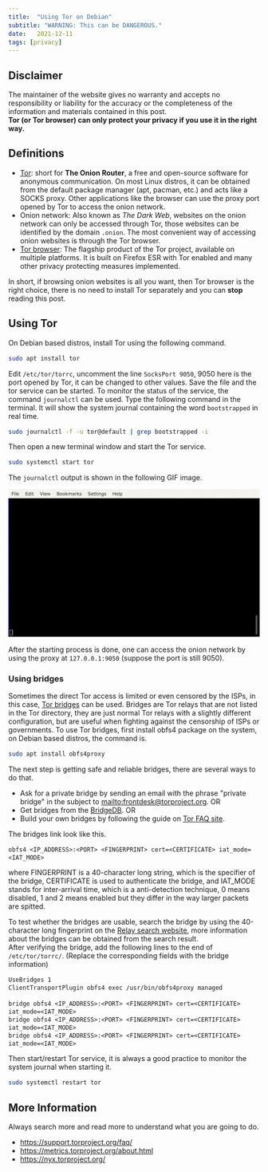 ```yaml
---
title:  "Using Tor on Debian"
subtitle: "WARNING: This can be DANGEROUS."
date:   2021-12-11
tags: [privacy]
---
```


## Disclaimer
The maintainer of the website gives no warranty and accepts no responsibility or liability for the accuracy or the completeness of the information and materials contained in this post.  
**Tor (or Tor browser) can only protect your privacy if you use it in the right way.**

## Definitions
- [Tor](https://en.wikipedia.org/wiki/Tor_(network)): short for **The Onion Router**, a free and open-source software for anonymous communication. On most Linux distros, it can be obtained from the default package manager (apt, pacman, etc.) and acts like a SOCKS proxy. Other applications like the browser can use the proxy port opened by Tor to access the onion network.
- Onion network: Also known as *The Dark Web*, websites on the onion network can only be accessed through Tor, those websites can be identified by the domain `.onion`. The most convenient way of accessing onion websites is through the Tor browser.
- [Tor browser](https://www.torproject.org/download/): The flagship product of the Tor project, available on multiple platforms. It is built on Firefox ESR with Tor enabled and many other privacy protecting measures implemented.  

In short, if browsing onion websites is all you want, then Tor browser is the right choice, there is no need to install Tor separately and you can **stop** reading this post.

## Using Tor

On Debian based distros, install Tor using the following command.

```bash
sudo apt install tor
```

Edit `/etc/tor/torrc`, uncomment the line `SocksPort 9050`, 9050 here is the port opened by Tor, it can be changed to other values. Save the file and the tor service can be started. To monitor the status of the service, the command `journalctl` can be used. Type the following command in the terminal. It will show the system journal containing the word `bootstrapped` in real time.

```bash
sudo journalctl -f -u tor@default | grep bootstrapped -i
```

Then open a new terminal window and start the Tor service.

```bash
sudo systemctl start tor
```

The `journalctl` output is shown in the following GIF image.

![journalctl](/assets/images/20211211/journalctl.gif)

After the starting process is done, one can access the onion network by using the proxy at `127.0.0.1:9050` (suppose the port is still 9050).

### Using bridges

Sometimes the direct Tor access is limited or even censored by the ISPs, in this case, [Tor bridges](https://support.torproject.org/censorship/censorship-7/) can be used. Bridges are Tor relays that are not listed in the Tor directory, they are just normal Tor relays with a slightly different configuration, but are useful when fighting against the censorship of ISPs or governments. To use Tor bridges, first install obfs4 package on the system, on Debian based distros, the command is.

```bash
sudo apt install obfs4proxy
```

The next step is getting safe and reliable bridges, there are several ways to do that.

* Ask for a private bridge by sending an email with the phrase "private bridge" in the subject to <mailto:frontdesk@torproject.org>. OR
* Get bridges from the [BridgeDB](https://bridges.torproject.org/bridges?transport=obfs4). OR
* Build your own bridges by following the guide on [Tor FAQ site](https://community.torproject.org/relay/setup/bridge/).

The bridges link look like this.

```
obfs4 <IP_ADDRESS>:<PORT> <FINGERPRINT> cert=<CERTIFICATE> iat_mode=<IAT_MODE>
```

where FINGERPRINT is a 40-character long string, which is the specifier of the bridge, CERTIFICATE is used to authenticate the bridge, and IAT_MODE stands for inter-arrival time, which is a anti-detection technique, 0 means disabled, 1 and 2 means enabled but they differ in the way larger packets are spitted.  

[//]: # (the meaning of iat_mode and the source are required.)

To test whether the bridges are usable, search the bridge by using the 40-character long fingerprint on the [Relay search website](https://metrics.torproject.org/rs.html#search), more information about the bridges can be obtained from the search result.  
After verifying the bridge, add the following lines to the end of `/etc/tor/torrc/`. (Replace the corresponding fields with the bridge information)

```
UseBridges 1
ClientTransportPlugin obfs4 exec /usr/bin/obfs4proxy managed

bridge obfs4 <IP_ADDRESS>:<PORT> <FINGERPRINT> cert=<CERTIFICATE> iat_mode=<IAT_MODE>
bridge obfs4 <IP_ADDRESS>:<PORT> <FINGERPRINT> cert=<CERTIFICATE> iat_mode=<IAT_MODE>
bridge obfs4 <IP_ADDRESS>:<PORT> <FINGERPRINT> cert=<CERTIFICATE> iat_mode=<IAT_MODE>
```

Then start/restart Tor service, it is always a good practice to monitor the system journal when starting it.

```bash
sudo systemctl restart tor
```

## More Information

Always search more and read more to understand what you are going to do.

- <https://support.torproject.org/faq/>
- <https://metrics.torproject.org/about.html>
- <https://nyx.torproject.org/>
